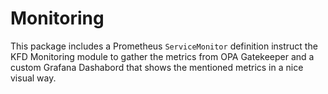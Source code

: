 # Monitoring

<!-- <KFD-DOCS> -->

This package includes a Prometheus `ServiceMonitor` definition instruct the KFD Monitoring module to gather the metrics from OPA Gatekeeper and a custom Grafana Dashabord that shows the mentioned metrics in a nice visual way.

<!-- </KFD-DOCS> -->